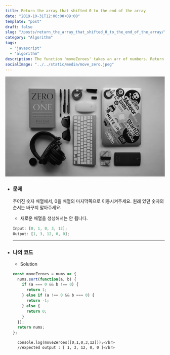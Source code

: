 ```yaml
---
title: Return the array that shifted 0 to the end of the array
date: "2019-10-31T12:00:00+09:00"
template: "post"
draft: false
slug: "/posts/return_the_array_that_shifted_0_to_the_end_of_the_array/"
category: "Algorithm"
tags:
  - "javascript"
  - "algorithm"
description: The function 'moveZeroes' takes an arr of numbers. Return the array that shifted 0 to the end of the array.
socialImage: "../../static/media/move_zero.jpeg"
---
```


<img src="../../static/media/move_zero.jpeg">

- ### 문제

  주어진 숫자 배열에서, 0을 배열의 마지막쪽으로 이동시켜주세요.
  원래 있던 숫자의 순서는 바꾸지 말아주세요.

  - 새로운 배열을 생성해서는 안 됩니다.

  ```js
  Input: [0, 1, 0, 3, 12];
  Output: [1, 3, 12, 0, 0];
  ```

  ***

- ### 나의 코드

  - Solution

  ```js
  const moveZeroes = nums => {
    nums.sort(function(a, b) {
      if (a === 0 && b !== 0) {
        return 1;
      } else if (a !== 0 && b === 0) {
        return -1;
      } else {
        return 0;
      }
    });
    return nums;
  };
  ```

        console.log(moveZeroes([0,1,0,3,12]));</br>
        //expected output : [ 1, 3, 12, 0, 0 ]</br>
